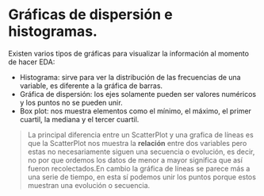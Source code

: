 # Gráficas de dispersión e histogramas.

Existen varios tipos de gráficas para visualizar la información al momento de hacer EDA:

- Histograma: sirve para ver la distribución de las frecuencias de una variable, es diferente a la gráfica de barras.
- Gráfica de dispersión: los ejes solamente pueden ser valores numéricos y los puntos no se pueden unir.
- Box plot: nos muestra elementos como el mínimo, el máximo, el primer cuartil, la mediana y el tercer cuartil.

> La principal diferencia entre un ScatterPlot y una grafica de líneas es que la ScatterPlot nos muestra la **relación** entre dos variables pero estas no necesariamente siguen una secuencia o evolución, es decir, no por que ordemos los datos de menor a mayor significa que así fueron recolectados.En cambio la gráfica de líneas se parece más a una serie de tiempo, en esta sí podemos unir los puntos porque estos muestran una evolución o secuencia.

